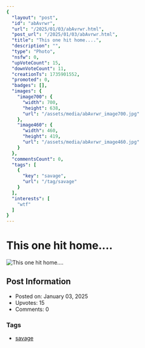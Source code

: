 ```yaml
---
{
  "layout": "post",
  "id": "abAvrwr",
  "url": "/2025/01/03/abAvrwr.html",
  "post_url": "/2025/01/03/abAvrwr.html",
  "title": "This one hit home....",
  "description": "",
  "type": "Photo",
  "nsfw": 0,
  "upVoteCount": 15,
  "downVoteCount": 11,
  "creationTs": 1735901552,
  "promoted": 0,
  "badges": [],
  "images": {
    "image700": {
      "width": 700,
      "height": 638,
      "url": "/assets/media/abAvrwr_image700.jpg"
    },
    "image460": {
      "width": 460,
      "height": 419,
      "url": "/assets/media/abAvrwr_image460.jpg"
    }
  },
  "commentsCount": 0,
  "tags": [
    {
      "key": "savage",
      "url": "/tag/savage"
    }
  ],
  "interests": [
    "wtf"
  ]
}
---
```


# This one hit home....

![This one hit home....](/assets/media/abAvrwr_image700.jpg)

## Post Information

- Posted on: January 03, 2025
- Upvotes: 15
- Comments: 0

### Tags

- [savage](/tag/savage)

